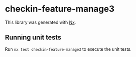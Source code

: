 # checkin-feature-manage3

This library was generated with [Nx](https://nx.dev).

## Running unit tests

Run `nx test checkin-feature-manage3` to execute the unit tests.
